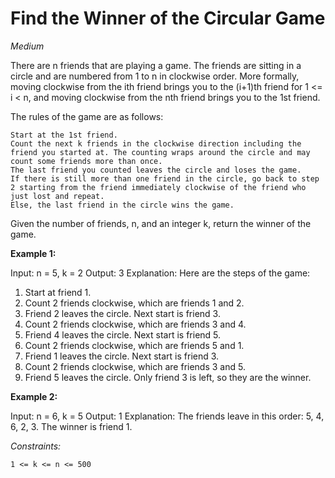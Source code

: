 # Find the Winner of the Circular Game
*Medium*

There are n friends that are playing a game. The friends are sitting in a circle and are numbered from 1 to n in clockwise order. More formally, moving clockwise from the ith friend brings you to the (i+1)th friend for 1 <= i < n, and moving clockwise from the nth friend brings you to the 1st friend.

The rules of the game are as follows:

    Start at the 1st friend.
    Count the next k friends in the clockwise direction including the friend you started at. The counting wraps around the circle and may count some friends more than once.
    The last friend you counted leaves the circle and loses the game.
    If there is still more than one friend in the circle, go back to step 2 starting from the friend immediately clockwise of the friend who just lost and repeat.
    Else, the last friend in the circle wins the game.

Given the number of friends, n, and an integer k, return the winner of the game.


**Example 1:**

Input: n = 5, k = 2
Output: 3
Explanation: Here are the steps of the game:
1) Start at friend 1.
2) Count 2 friends clockwise, which are friends 1 and 2.
3) Friend 2 leaves the circle. Next start is friend 3.
4) Count 2 friends clockwise, which are friends 3 and 4.
5) Friend 4 leaves the circle. Next start is friend 5.
6) Count 2 friends clockwise, which are friends 5 and 1.
7) Friend 1 leaves the circle. Next start is friend 3.
8) Count 2 friends clockwise, which are friends 3 and 5.
9) Friend 5 leaves the circle. Only friend 3 is left, so they are the winner.


**Example 2:**

Input: n = 6, k = 5
Output: 1
Explanation: The friends leave in this order: 5, 4, 6, 2, 3. The winner is friend 1.


*Constraints:*

    1 <= k <= n <= 500
